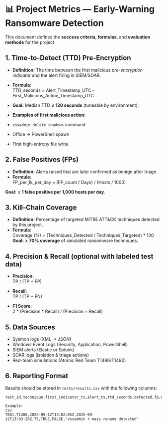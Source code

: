 # 📊 Project Metrics — Early-Warning Ransomware Detection

This document defines the **success criteria**, **formulas**, and **evaluation methods** for the project.

## 1. Time-to-Detect (TTD) Pre-Encryption
- **Definition:** The time between the first malicious *pre-encryption indicator* and the alert firing in SIEM/SOAR.
- **Formula:**  
TTD_seconds = Alert_Timestamp_UTC – First_Malicious_Action_Timestamp_UTC

- **Goal:** Median TTD ≤ **120 seconds** (tuneable by environment).
- **Examples of first malicious action:**  
- `vssadmin delete shadows` command  
- Office → PowerShell spawn  
- First high-entropy file write  


## 2. False Positives (FPs)
- **Definition:** Alerts raised that are later confirmed as benign after triage.
- **Formula:**  
FP_per_1k_per_day = (FP_count / Days) / (Hosts / 1000)

 **Goal:** ≤ **1 false positive per 1,000 hosts per day**.


## 3. Kill-Chain Coverage
- **Definition:** Percentage of targeted MITRE ATT&CK techniques detected by this project.
- **Formula:**  
Coverage (%) = (Techniques_Detected / Techniques_Targeted) * 100
**Goal:** ≥ **70% coverage** of simulated ransomware techniques.

## 4. Precision & Recall (optional with labeled test data)
- **Precision:**  
TP / (TP + FP)

- **Recall:**  
TP / (TP + FN)

- **F1 Score:**  
2 * (Precision * Recall) / (Precision + Recall)


## 5. Data Sources
- Sysmon logs (XML → JSON)  
- Windows Event Logs (Security, Application, PowerShell)  
- SIEM alerts (Elastic or Splunk)  
- SOAR logs (isolation & triage actions)  
- Red-team simulations (Atomic Red Team T1486/T1490)  


## 6. Reporting Format
Results should be stored in `tests/results.csv` with the following columns:

```csv
test_id,technique,first_indicator_ts,alert_ts,ttd_seconds,detected,fp,notes

Example:
csv
T001,T1486,2025-09-12T13:02:05Z,2025-09-12T13:03:20Z,75,TRUE,FALSE,"vssadmin + mass rename detected"
